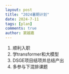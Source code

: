 ```yaml
---
layout: post
title: "2024暑期计划"
date: 2024-7-11
tags: [plan]
comments: true
author: 窦越嘉
---
```


1. 顺利入职
2. 学transformer和大模型
3. DSGE项目结项并总结产出
4. 多参与下混排课题
